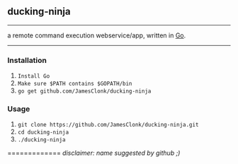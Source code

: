 ## ducking-ninja
---

a remote command execution webservice/app, written in [Go](https://golang.org/).

---

### Installation

1. `Install Go`
2. `Make sure $PATH contains $GOPATH/bin`
3. `go get github.com/JamesClonk/ducking-ninja`

### Usage

1. `git clone https://github.com/JamesClonk/ducking-ninja.git`
2. `cd ducking-ninja`
3. `./ducking-ninja`

=============
*disclaimer: name suggested by github ;)*
